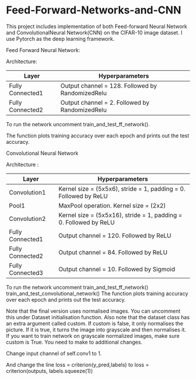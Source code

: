 # Feed-Forward-Networks-and-CNN

This project includes implementation of both Feed-forward Neural Network and ConvolutionalNeural Network(CNN) on the CIFAR-10 image dataset. I use Pytorch as the deep learning framework.

Feed Forward Neural Network: 

Architecture: 

| Layer  | Hyperparameters |
| ------------- | ------------- |
| Fully Connected1 | Output channel = 128.  Followed by RandomizedRelu | 
| Fully Connected2 |Output channel = 2.  Followed by RandomizedRelu | 

To run the network uncomment train_and_test_ff_network(). 

The function plots training accuracy over each epoch and prints out the test accuracy. 

Convolutional Neural Network 

Architecture : 

| Layer  | Hyperparameters |
| ------------- | ------------- |
| Convolution1  | Kernel size = (5x5x6), stride = 1, padding = 0.  Followed by ReLU  |
| Pool1 | MaxPool operation.  Kernel size = (2x2) |
| Convolution2 | Kernel size = (5x5x16), stride = 1, padding = 0.  Followed by ReLU | 
| Fully Connected1 | Output channel = 120.  Followed by ReLU | 
| Fully Connected2 | Output channel = 84.  Followed by ReLU | 
| Fully Connected3 | Output channel = 10.  Followed by Sigmoid | 



To run the network uncomment train_and_test_ff_network()  train_and_test_convolutional_network() 
The function plots training accuracy over each epoch and prints out the test accuracy. 


Note that the final version uses normalised images. You can uncomment this under Dataset initialisation function.
Also note that the dataset class has an extra argument called custom. If custom is false, it only normalises the picture. If it is true, it turns the image into grayscale and then normalises it. If you want to train network on grayscale normalized images, make sure custom is True.
You need to make to additional changes. 

Change input channel of self.conv1 to 1.

And change the line loss = criterion(y_pred,labels) to  loss = criterion(outputs, labels.squeeze(1))
